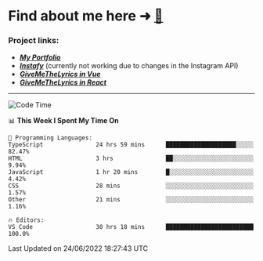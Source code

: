# Find about me here ➜ [🧑](https://pauabella.dev)

### Project links:
- ***[My Portfolio](https://pauabella.dev)***
- ***[Instafy](https://instafy.me)*** (currently not working due to changes in the Instagram API)
- ***[GiveMeTheLyrics in Vue](https://lyrics.pauabella.dev)***
- ***[GiveMeTheLyrics in React](https://pauabella.dev/GiveMeTheLyrics)***

---
<!--START_SECTION:waka-->
![Code Time](http://img.shields.io/badge/Code%20Time-1%2C204%20hrs%2028%20mins-blue)

📊 **This Week I Spent My Time On** 

```text
💬 Programming Languages: 
TypeScript               24 hrs 59 mins      ████████████████████░░░░░   82.47% 
HTML                     3 hrs               ██░░░░░░░░░░░░░░░░░░░░░░░   9.94% 
JavaScript               1 hr 20 mins        █░░░░░░░░░░░░░░░░░░░░░░░░   4.42% 
CSS                      28 mins             ░░░░░░░░░░░░░░░░░░░░░░░░░   1.57% 
Other                    21 mins             ░░░░░░░░░░░░░░░░░░░░░░░░░   1.16%

🔥 Editors: 
VS Code                  30 hrs 18 mins      █████████████████████████   100.0%

```


 Last Updated on 24/06/2022 18:27:43 UTC
<!--END_SECTION:waka-->
